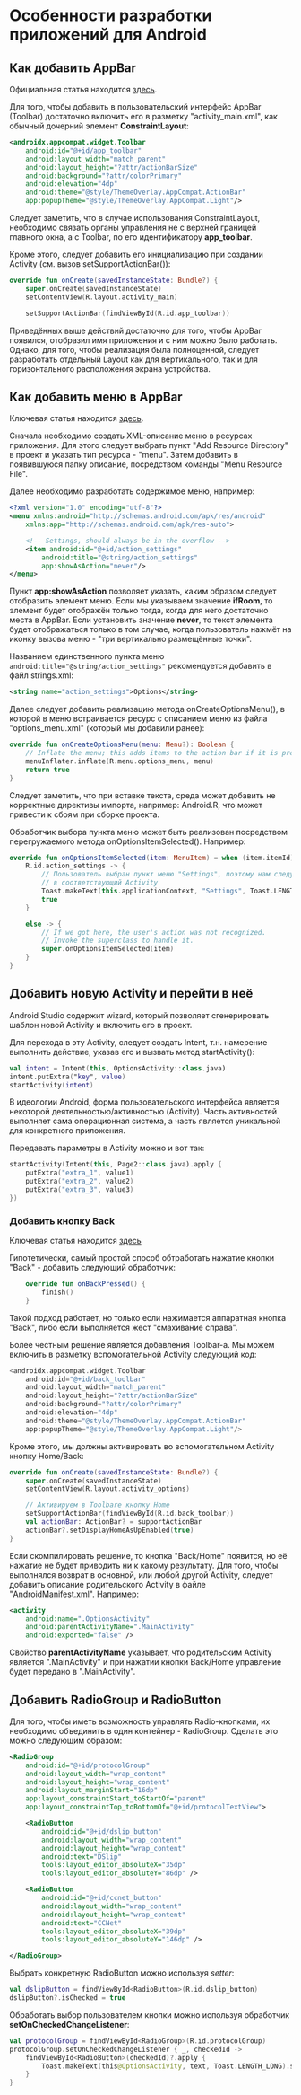 # Особенности разработки приложений для Android

## Как добавить AppBar

Официальная статья находится [здесь](https://developer.android.com/develop/ui/views/components/appbar/setting-up).

Для того, чтобы добавить в пользовательский интерфейс AppBar (Toolbar) достаточно включить его в разметку "activity_main.xml", как обычный дочерний элемент **ConstraintLayout**:

``` xml
<androidx.appcompat.widget.Toolbar
    android:id="@+id/app_toolbar"
    android:layout_width="match_parent"
    android:layout_height="?attr/actionBarSize"
    android:background="?attr/colorPrimary"
    android:elevation="4dp"
    android:theme="@style/ThemeOverlay.AppCompat.ActionBar"
    app:popupTheme="@style/ThemeOverlay.AppCompat.Light"/>
```

Следует заметить, что в случае использования ConstraintLayout, необходимо связать органы управления не с верхней границей главного окна, а с Toolbar, по его идентификатору **app_toolbar**.

Кроме этого, следует добавить его инициализацию при создании Activity (см. вызов setSupportActionBar()):

``` kt
override fun onCreate(savedInstanceState: Bundle?) {
    super.onCreate(savedInstanceState)
    setContentView(R.layout.activity_main)

    setSupportActionBar(findViewById(R.id.app_toolbar))
```

Приведённых выше действий достаточно для того, чтобы AppBar появился, отобразил имя приложения и с ним можно было работать. Однако, для того, чтобы реализация была полноценной, следует разработать отдельный Layout как для вертикального, так и для горизонтального расположения экрана устройства.

## Как добавить меню в AppBar

Ключевая статья находится [здесь](https://developer.android.com/develop/ui/views/components/appbar/actions).

Сначала необходимо создать XML-описание меню в ресурсах приложения. Для этого следует выбрать пункт "Add Resource Directory" в проект и указать тип ресурса - "menu". Затем добавить в появившуюся папку описание, посредством команды "Menu Resource File".

Далее необходимо разработать содержимое меню, например:

``` xml
<?xml version="1.0" encoding="utf-8"?>
<menu xmlns:android="http://schemas.android.com/apk/res/android"
    xmlns:app="http://schemas.android.com/apk/res-auto">

    <!-- Settings, should always be in the overflow -->
    <item android:id="@+id/action_settings"
        android:title="@string/action_settings"
        app:showAsAction="never"/>
</menu>
```

Пункт **app:showAsAction** позволяет указать, каким образом следует отобразить элемент меню. Если мы указываем значение **ifRoom**, то элемент будет отображён только тогда, когда для него достаточно места в AppBar. Если установить значение **never**, то текст элемента будет отображаться только в том случае, когда пользователь нажмёт на иконку вызова меню - "три вертикально размещённые точки".

Названием единственного пункта меню `android:title="@string/action_settings"` рекомендуется добавить в файл strings.xml:

``` xml
<string name="action_settings">Options</string>
```

Далее следует добавить реализацию метода onCreateOptionsMenu(), в которой в меню встраивается ресурс с описанием меню из файла "options_menu.xml" (который мы добавили ранее):

``` kt
override fun onCreateOptionsMenu(menu: Menu?): Boolean {
    // Inflate the menu; this adds items to the action bar if it is present.
    menuInflater.inflate(R.menu.options_menu, menu)
    return true
}
```

Следует заметить, что при вставке текста, среда может добавить не корректные директивы импорта, например: Android.R, что может привести к сбоям при сборке проекта.

Обработчик выбора пункта меню может быть реализован посредством перегружаемого метода onOptionsItemSelected(). Например:

``` kt
override fun onOptionsItemSelected(item: MenuItem) = when (item.itemId) {
    R.id.action_settings -> {
        // Пользователь выбран пункт меню "Settings", поэтому нам следует перейти
        // в соответствующий Activity
        Toast.makeText(this.applicationContext, "Settings", Toast.LENGTH_LONG).show()
        true
    }

    else -> {
        // If we got here, the user's action was not recognized.
        // Invoke the superclass to handle it.
        super.onOptionsItemSelected(item)
    }
}
```

## Добавить новую Activity и перейти в неё

Android Studio содержит wizard, который позволяет сгенерировать шаблон новой Activity и включить его в проект.

Для перехода в эту Activity, следует создать Intent, т.н. намерение выполнить действие, указав его и вызвать метод startActivity():

``` kotlin
val intent = Intent(this, OptionsActivity::class.java)
intent.putExtra("key", value)
startActivity(intent)
```

В идеологии Android, форма пользовательского интерфейса является некоторой деятельностью/активностью (Activity). Часть активностей выполняет сама операционная система, а часть является уникальной для конкретного приложения.

Передавать параметры в Activity можно и вот так:

``` kt
startActivity(Intent(this, Page2::class.java).apply {
    putExtra("extra_1", value1)
    putExtra("extra_2", value2)
    putExtra("extra_3", value3)
})
```

### Добавить кнопку Back

Ключевая статья находится [здесь](https://www.geeksforgeeks.org/how-to-add-and-customize-back-button-of-action-bar-in-android/)

Гипотетически, самый простой способ обтработать нажатие кнопки "Back" - добавить следующий обработчик:

``` kt
    override fun onBackPressed() {
        finish()
    }
```

Такой подход работает, но только если нажимается аппаратная кнопка "Back", либо если выполняется жест "смахивание справа".

Более честным решение является добавления Toolbar-а. Мы можем включить в разметку вспомогательной Activity следующий код:

``` kt
<androidx.appcompat.widget.Toolbar
    android:id="@+id/back_toolbar"
    android:layout_width="match_parent"
    android:layout_height="?attr/actionBarSize"
    android:background="?attr/colorPrimary"
    android:elevation="4dp"
    android:theme="@style/ThemeOverlay.AppCompat.ActionBar"
    app:popupTheme="@style/ThemeOverlay.AppCompat.Light"/>
```

Кроме этого, мы должны активировать во вспомогательном Activity кнопку Home/Back:

``` kt
override fun onCreate(savedInstanceState: Bundle?) {
    super.onCreate(savedInstanceState)
    setContentView(R.layout.activity_options)

    // Активируем в Toolbare кнопку Home
    setSupportActionBar(findViewById(R.id.back_toolbar))
    val actionBar: ActionBar? = supportActionBar
    actionBar?.setDisplayHomeAsUpEnabled(true)
}
```

Если скомпилировать решение, то кнопка "Back/Home" появится, но её нажатие не будет приводить ни к какому результату. Для того, чтобы выполнялся возврат в основной, или любой другой Activity, следует добавить описание родительского Activity в файле "AndroidManifest.xml". Например:

``` xml
<activity
    android:name=".OptionsActivity"
    android:parentActivityName=".MainActivity"
    android:exported="false" />
```

Свойство **parentActivityName** указывает, что родительским Activity является ".MainActivity" и при нажатии кнопки Back/Home управление будет передано в ".MainActivity".

## Добавить RadioGroup и RadioButton

Для того, чтобы иметь возможность управлять Radio-кнопками, их необходимо объединить в один контейнер - RadioGroup. Сделать это можно следующим образом:

``` xml
<RadioGroup
    android:id="@+id/protocolGroup"
    android:layout_width="wrap_content"
    android:layout_height="wrap_content"
    android:layout_marginStart="16dp"
    app:layout_constraintStart_toStartOf="parent"
    app:layout_constraintTop_toBottomOf="@+id/protocolTextView">

    <RadioButton
        android:id="@+id/dslip_button"
        android:layout_width="wrap_content"
        android:layout_height="wrap_content"
        android:text="DSlip"
        tools:layout_editor_absoluteX="35dp"
        tools:layout_editor_absoluteY="86dp" />

    <RadioButton
        android:id="@+id/ccnet_button"
        android:layout_width="wrap_content"
        android:layout_height="wrap_content"
        android:text="CCNet"
        tools:layout_editor_absoluteX="39dp"
        tools:layout_editor_absoluteY="146dp" />

</RadioGroup>
```

Выбрать конкретную RadioButton можно используя _setter_:

``` kt
val dslipButton = findViewById<RadioButton>(R.id.dslip_button)
dslipButton?.isChecked = true
```

Обработать выбор пользователем кнопки можно используя обработчик **setOnCheckedChangeListener**:

``` kt
val protocolGroup = findViewById<RadioGroup>(R.id.protocolGroup)
protocolGroup.setOnCheckedChangeListener { _, checkedId ->
    findViewById<RadioButton>(checkedId)?.apply {
        Toast.makeText(this@OptionsActivity, text, Toast.LENGTH_LONG).show()
    }
}
```
